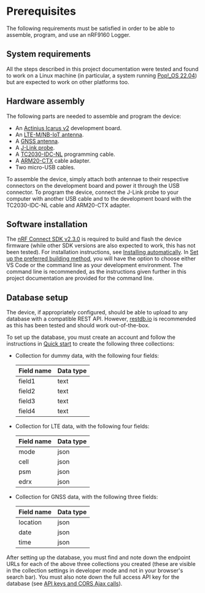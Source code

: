 # Prerequisites

The following requirements must be satisfied in order to be able to assemble,
program, and use an nRF9160 Logger.

## System requirements

All the steps described in this project documentation were tested and found to
work on a Linux machine (in particular, a system running
[Pop!\_OS 22.04][pop-os-22.04]) but are expected to work on other platforms too.

## Hardware assembly

The following parts are needed to assemble and program the device:

- An [Actinius Icarus v2][actinius-icarus-v2] development board.
- An [LTE-M/NB-IoT antenna][ltem-nbiot-antenna].
- A [GNSS antenna][gnss-antenna].
- A [J-Link probe][jlink-probe].
- A [TC2030-IDC-NL][tc2030-idc-nl] programming cable.
- A [ARM20-CTX][arm20-ctx] cable adapter.
- Two micro-USB cables.

To assemble the device, simply attach both antennae to their respective
connectors on the development board and power it through the USB connector. To
program the device, connect the J-Link probe to your computer with another USB
cable and to the development board with the TC2030-IDC-NL cable and ARM20-CTX
adapter.

## Software installation

The [nRF Connect SDK v2.3.0][nrf-connect-sdk-v2.3.0] is required to build and
flash the device firmware (while other SDK versions are also expected to work,
this has not been tested). For installation instructions, see
[Installing automatically][installing-automatically]. In
[Set up the preferred building method][set-up-the-preferred-build-method], you
will have the option to choose either VS Code or the command line as your
development environment. The command line is recommended, as the instructions
given further in this project documentation are provided for the command line.

## Database setup

The device, if appropriately configured, should be able to upload to any
database with a compatible REST API. However, [restdb.io][restdb.io] is
recommended as this has been tested and should work out-of-the-box.

To set up the database, you must create an account and follow the instructions
in [Quick start][quick-start] to create the following three collections:

- Collection for dummy data, with the following four fields:

  | **Field name** | **Data type** |
  | -------------- | ------------- |
  | field1         | text          |
  | field2         | text          |
  | field3         | text          |
  | field4         | text          |

- Collection for LTE data, with the following four fields:

  | **Field name** | **Data type** |
  | -------------- | ------------- |
  | mode           | json          |
  | cell           | json          |
  | psm            | json          |
  | edrx           | json          |

- Collection for GNSS data, with the following three fields:

  | **Field name** | **Data type** |
  | -------------- | ------------- |
  | location       | json          |
  | date           | json          |
  | time           | json          |

After setting up the database, you must find and note down the endpoint URLs for
each of the above three collections you created (these are visible in the
collection settings in developer mode and not in your browser's search bar). You
must also note down the full access API key for the database
(see [API keys and CORS Ajax calls][api-keys-and-cors-ajax-calls]).

[pop-os-22.04]:                       https://pop.system76.com
[actinius-icarus-v2]:                 https://www.actinius.com/icarus
[ltem-nbiot-antenna]:                 https://www.te.com/usa-en/product-ANT-B8-PW-QW-UFL.html
[gnss-antenna]:                       https://www.te.com/usa-en/product-ANT-GNCP-C25L12100.html
[jlink-probe]:                        https://shop.segger.com/debug-trace-probes/debug-probes/j-link/j-link-base-compact
[tc2030-idc-nl]:                      https://www.tag-connect.com/product/tc2030-idc-nl
[arm20-ctx]:                          https://www.tag-connect.com/product/arm20-ctx-20-pin-to-tc2030-idc-adapter-for-cortex
[nrf-connect-sdk-v2.3.0]:             https://developer.nordicsemi.com/nRF_Connect_SDK/doc/2.3.0/nrf/index.html
[installing-automatically]:           https://developer.nordicsemi.com/nRF_Connect_SDK/doc/2.3.0/nrf/getting_started/assistant.html
[set-up-the-preferred-build-method]:  https://developer.nordicsemi.com/nRF_Connect_SDK/doc/2.3.0/nrf/getting_started/assistant.html#set-up-the-preferred-building-method
[restdb.io]:                          https://restdb.io
[quick-start]:                        https://restdb.io/docs/quick-start
[api-keys-and-cors-ajax-calls]:       https://restdb.io/docs/apikeys-and-cors
